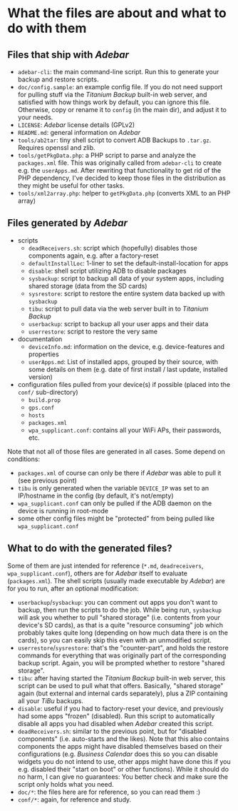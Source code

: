 # What the files are about and what to do with them

## Files that ship with *Adebar*
* `adebar-cli`: the main command-line script. Run this to generate your backup
  and restore scripts.
* `doc/config.sample`: an example config file. If you do not need support for
  pulling stuff via the *Titanium Backup* built-in web server, and satisfied with
  how things work by default, you can ignore this file. Otherwise, copy or rename
  it to `config` (in the main dir), and adjust it to your needs.
* `LICENSE`: *Adebar* license details (GPLv2)
* `README.md`: general information on *Adebar*
* `tools/ab2tar`: tiny shell script to convert ADB Backups to `.tar.gz`. Requires
   openssl and zlib.
* `tools/getPkgData.php`: a PHP script to parse and analyze the `packages.xml` file.
  This was originally called from `adebar-cli` to create e.g. the `userApps.md`.
  After rewriting that functionality to get rid of the PHP dependency, I've decided
  to keep those files in the distribution as they might be useful for other tasks.
* `tools/xml2array.php`: helper to `getPkgData.php` (converts XML to an PHP array)


## Files generated by *Adebar*
* scripts
    * `deadReceivers.sh`: script which (hopefully) disables those components again,
      e.g. after a factory-reset
    * `defaultInstallLoc`: 1-liner to set the default-install-location for apps
    * `disable`: shell script utilizing ADB to disable packages
    * `sysbackup`: script to backup all data of your system apps, including shared
      storage (data from the SD cards)
    * `sysrestore`: script to restore the entire system data backed up with `sysbackup`
    * `tibu`: script to pull data via the web server built in to *Titanium Backup*
    * `userbackup`: script to backup all your user apps and their data
    * `userrestore`: script to restore the very same
* documentation
    * `deviceInfo.md`: information on the device, e.g. device-features and properties
    * `userApps.md`: List of installed apps, grouped by their source, with some
      details on them (e.g. date of first install / last update, installed version)
* configuration files pulled from your device(s) if possible (placed into the
  `conf/` sub-directory)
    * `build.prop`
    * `gps.conf`
    * `hosts`
    * `packages.xml`
    * `wpa_supplicant.conf`: contains all your WiFi APs, their passwords, etc.

Note that not all of those files are generated in all cases. Some depend on conditions:

* `packages.xml` of course can only be there if *Adebar* was able to pull it (see
  previous point)
* `tibu` is only generated when the variable `DEVICE_IP` was set to an IP/hostname
  in the config (by default, it's not/empty)
* `wpa_supplicant.conf` can only be pulled if the ADB daemon on the device is
  running in root-mode
* some other config files might be "protected" from being pulled like
  `wpa_supplicant.conf`


## What to do with the generated files?
Some of them are just intended for reference (`*.md`, `deadreceivers`,
`wpa_supplicant.conf`), others are for *Adebar* itself to evaluate
(`packages.xml`). The shell scripts (usually made executable by *Adebar*)
are for you to run, after an optional modification:

* `userbackup`/`sysbackup`: you can comment out apps you don't want to backup,
  then run the scripts to do the job. While being run, `sysbackup` will ask you
  whether to pull "shared storage" (i.e. contents from your device's SD cards),
  as that is a quite "resource consuming" job which probably takes quite long
  (depending on how much data there is on the cards), so you can easily skip this
  even with an unmodified script.
* `userrestore`/`sysrestore`: that's the "counter-part", and holds the restore
  commands for everything that was originally part of the corresponding backup
  script. Again, you will be prompted whether to restore "shared storage".
* `tibu`: after having started the *Titanium Backup* built-in web server, this
  script can be used to pull what that offers. Basically, "shared storage" again
  (but external and internal cards separately), plus a ZIP containing all your
  *TiBu* backups.
* `disable`: useful if you had to factory-reset your device, and previously had
  some apps "frozen" (disabled). Run this script to automatically disable all
  apps you had disabled when *Adebar* created this script.
* `deadReceivers.sh`: similar to the previous point, but for "disabled components"
  (i.e. auto-starts and the likes). Note that this also contains components the
  apps might have disabled themselves based on their configurations (e.g. *Business
  Calendar* does this so you can disable widgets you do not intend to use,
  other apps might have done this if you e.g. disabled their "start on boot" or
  other functions). While it should do no harm, I can give no guarantees: You
  better check and make sure the script only holds what you need.
* `doc/*`: the files here are for reference, so you can read them :)
* `conf/*`: again, for reference and study.
